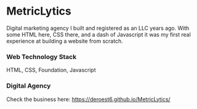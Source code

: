 # MetricLytics
Digital marketing agency I built and registered as an LLC years ago. With some HTML here, CSS there, and a dash of Javascript it was my first real experience at building a website from scratch.

### Web Technology Stack
HTML, CSS, Foundation, Javascript

### Digital Agency
Check the business here: https://deroest6.github.io/MetricLytics/




